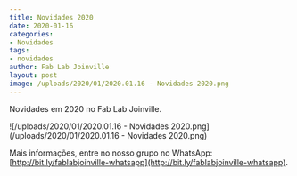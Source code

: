 ```yaml
---
title: Novidades 2020
date: 2020-01-16
categories:
- Novidades
tags:
- novidades
author: Fab Lab Joinville
layout: post
image: /uploads/2020/01/2020.01.16 - Novidades 2020.png
---
```


Novidades em 2020 no Fab Lab Joinville.

![/uploads/2020/01/2020.01.16 - Novidades 2020.png](/uploads/2020/01/2020.01.16 - Novidades 2020.png)

Mais informações, entre no nosso grupo no WhatsApp: [http://bit.ly/fablabjoinville-whatsapp](http://bit.ly/fablabjoinville-whatsapp).
